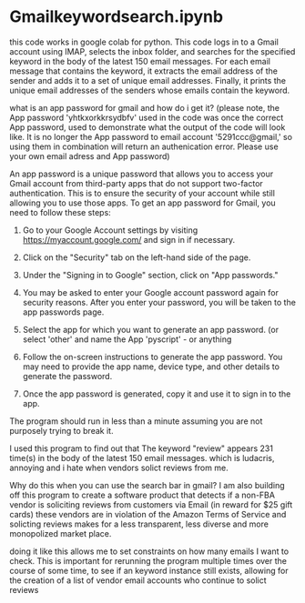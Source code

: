 # Gmailkeywordsearch.ipynb
this code works in google colab for python. 
This code logs in to a Gmail account using IMAP, selects the inbox folder, and searches for the specified keyword in the body of the latest 150 email messages. For each email message that contains the keyword, it extracts the email address of the sender and adds it to a set of unique email addresses. Finally, it prints the unique email addresses of the senders whose emails contain the keyword.

what is an app password for gmail and how do i get it? (please note, the App password 'yhtkxorkkrsydbfv' used in the code was once the correct App password, used to demonstrate what the output of the code will look like. It is no longer the App password to email account '5291ccc@gmail,' so using them in combination will return an authenication error. Please use your own email adress and App password)


An app password is a unique password that allows you to access your Gmail account from third-party apps that do not support two-factor authentication. 
This is to ensure the security of your account while still allowing you to use those apps.
To get an app password for Gmail, you need to follow these steps:

1. Go to your Google Account settings by visiting https://myaccount.google.com/ and sign in if necessary.

2. Click on the "Security" tab on the left-hand side of the page.

3. Under the "Signing in to Google" section, click on "App passwords."

4. You may be asked to enter your Google account password again for security reasons. 
After you enter your password, you will be taken to the app passwords page.

5. Select the app for which you want to generate an app password. (or select 'other' and name the App 'pyscript' - or anything

6. Follow the on-screen instructions to generate the app password. 
You may need to provide the app name, device type, and other details to generate the password.

7. Once the app password is generated, copy it and use it to sign in to the app.

The program should run in less than a minute assuming you are not purposely trying to break it. 

I used this program to find out that The keyword "review" appears 231 time(s) in the body of the latest 150 email messages.
which is ludacris, annoying and i hate when vendors solict reviews from me.

Why do this when you can use the search bar in gmail? 
I am also building off this program to create a software product that detects if a non-FBA vendor is soliciting reviews from customers via Email (in reward for $25 gift cards) 
these vendors are in violation of the Amazon Terms of Service and solicting reviews  makes for a less transparent, less diverse
and more monopolized market place.


doing it like this allows me to set constraints on how many emails I want to check. This is important for rerunning the program multiple times over the course of some time, to see if an keyword instance still exists, allowing for the creation of a list of vendor email accounts who continue to solict reviews


